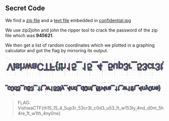## Secret Code

We find a [zip file](_confidential.jpg.extracted/5ecr3t_c0de.zip) and a [text file](_confidential.jpg.extracted/helper.txt) embedded in [confidential.jpg](confidential.jpg)

We use zip2john and john the ripper tool to crack the password of the zip file which was **945621**.

We then get a list of random coordinates which we plotted in a graphing calculator and got the flag by mirroring its output.

![flag1](flag1.jpeg)

![flag2](flag2.jpeg)

>FLAG: VishwaCTF{th15_15_4_5up3r_53cr3t_c0d3_u53_1t_w153ly_4nd_d0nt_5h4re_1t_w1th_4ny0ne}
